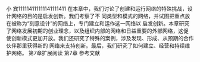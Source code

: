 小
宾111114111111141111411
在本章中，我们讨论了创建和运行网络的特殊挑战，设计网络的目的是启发创新。我们考察了不
同类型和模式的网络，并试图把重点放在被称为“刻意设计”的网络上，专门建立和运作这一网络以
启发创新。本章研究了网络发展初期的创业理念，以及组织内部的网络和日益重要的外部网络，这促
使创新模式更加开放。我们还研究了特殊的案例，涉及发现、形成、从预期的合作伙伴那里获得新的
网络来支持创新。最后，我们研究了如何建立、经营和持续维护网络。
第7章扩展阅读
第7章
参考文献
